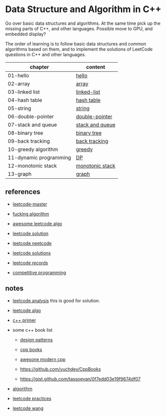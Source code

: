 # Data Structure and Algorithm in C++

Go over basic data structures and algorithms. At the same time pick up the missing parts of C++, and other languages. Possible move to GPU, and embedded display?

The order of learning is to follow basic data structures and common algorithms based on them, and to implement the solutions of LeetCode questions in C++ and other languages.

| chapter | content |
| ------- | ------- |
| 01-hello | [hello](https://github.com/un01s/code-exercises/tree/main/01-hello) |
| 02-array | [array](https://github.com/un01s/code-exercises/tree/main/02-array) |
| 03-linked list | [linked-list](https://github.com/un01s/code-exercises/tree/main/03-linkedlist) |
| 04-hash table | [hash table](https://github.com/un01s/code-exercises/tree/main/04-hashtable) |
| 05-string | [string](https://github.com/un01s/code-exercises/tree/main/05-string) |
| 06-double-pointer | [double-pointer](https://github.com/un01s/code-exercises/tree/main/06-doubleptr) |
| 07-stack and queue | [stack and queue](https://github.com/un01s/code-exercises/tree/main/07-stackqueue) |
| 08-binary tree | [binary tree](https://github.com/un01s/code-exercises/tree/main/08-binarytree) |
| 09-back tracking | [back tracking](https://github.com/un01s/code-exercises/tree/main/09-backtracking) |
| 10-greedy algorithm | [greedy](https://github.com/un01s/code-exercises/tree/main/10-greedy) |
| 11-dynamic programming | [DP](https://github.com/un01s/code-exercises/tree/main/11-dp) | 
| 12-monotonic stack | [monotonic stack](https://github.com/un01s/code-exercises/tree/main/12-monotonicStack) |
| 13-graph | [graph](https://github.com/un01s/code-exercises/tree/main/13-graph) |

## references

* [leetcode-master](https://github.com/youngyangyang04/leetcode-master)

* [fucking algorithm](https://github.com/labuladong/fucking-algorithm)

* [awesome leetcode algo](https://github.com/hicodebear/awesome-leetcode-algorithm)

* [leetcode solution](https://github.com/doocs/leetcode)

* [leetcode neetcode](https://github.com/neetcode-gh/leetcode)

* [leetcode solutions](https://github.com/purvasingh96/My-Leetcode-Solutions)

* [leetcode records](https://github.com/kk140906/leetcode_records)

* [competitive programming](https://github.com/cp-algorithms/cp-algorithms)

## notes

* [leetcode analysis](https://github.com/wisdompeak/LeetCode)
this is good for solution.

* [leetcode algo](https://github.com/doocs/leetcode)

* [c++ primer](https://github.com/pezy/CppPrimer)

* some c++ book list

  * [design patterns](https://github.com/pezy/DesignPatterns)

  * [cpp books](https://github.com/saeed771/cpp_book)

  * [awesone modern cpp](https://github.com/rigtorp/awesome-modern-cpp)

  * https://github.com/yuchdev/CppBooks

  * https://gist.github.com/tassoevan/0f7edd03e19f9674df07

* [algorithm](https://github.com/labuladong/fucking-algorithm)

* [leetcode practices](https://github.com/keineahnung2345/leetcode-cpp-practices)

* [leetcode wang](https://github.com/wind-liang/leetcode)
